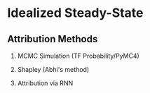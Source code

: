 # Idealized Steady-State

## Attribution Methods
1. MCMC Simulation (TF Probability/PyMC4)

2. Shapley (Abhi's method)

3. Attribution via RNN